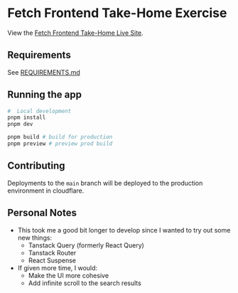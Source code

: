 # Fetch Frontend Take-Home Exercise

View the [Fetch Frontend Take-Home Live Site](https://fetch-frontend-take-home.pages.dev).

## Requirements

See [REQUIREMENTS.md](REQUIREMENTS.md)

## Running the app

```bash
#  Local development
pnpm install
pnpm dev

pnpm build # build for production
pnpm preview # preview prod build
```

## Contributing

Deployments to the `main` branch will be deployed to the production environment in cloudflare.

## Personal Notes

- This took me a good bit longer to develop since I wanted to try out some new things:
  - Tanstack Query (formerly React Query)
  - Tanstack Router
  - React Suspense
- If given more time, I would:
  - Make the UI more cohesive
  - Add infinite scroll to the search results
